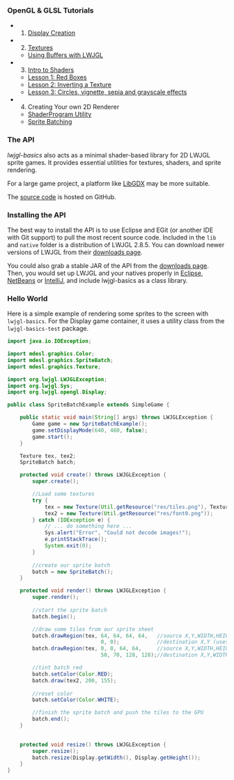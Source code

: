 ### OpenGL & GLSL Tutorials

* 1. [Display Creation](wiki/Display)
* 2. [Textures](wiki/Textures)
  * [Using Buffers with LWJGL](wiki/Java-NIO-Buffers)
* 3. [Intro to Shaders](wiki/Shaders)
  * [Lesson 1: Red Boxes](wiki/ShaderLesson1)
  * [Lesson 2: Inverting a Texture](wiki/ShaderLesson2)
  * [Lesson 3: Circles, vignette, sepia and grayscale effects](wiki/ShaderLesson3)
* 4. Creating Your own 2D Renderer
  * [ShaderProgram Utility](wiki/ShaderProgram-Utility)
  * [Sprite Batching](wiki/SpriteBatch)

### The API

*lwjgl-basics* also acts as a minimal shader-based library for 2D LWJGL sprite games. It provides essential utilities for textures, shaders, and sprite rendering.

For a large game project, a platform like [LibGDX](http://libgdx.badlogicgames.com/) may be more suitable.

The [source code](https://github.com/mattdesl/lwjgl-basics) is hosted on GitHub.

### Installing the API

The best way to install the API is to use Eclipse and EGit (or another IDE with Git support) to pull the most recent source code. Included in the `lib` and `native` folder is a distribution of LWJGL 2.8.5. You can download newer versions of LWJGL from their [downloads page](http://lwjgl.org/download.php). 

You could also grab a stable JAR of the API from the [downloads page](https://github.com/mattdesl/lwjgl-basics/downloads). Then, you would set up LWJGL and your natives properly in [Eclipse](http://www.lwjgl.org/wiki/index.php?title=Setting_Up_LWJGL_with_Eclipse), [NetBeans](http://www.lwjgl.org/wiki/index.php?title=Setting_Up_LWJGL_with_NetBeans) or [IntelliJ](http://www.lwjgl.org/wiki/index.php?title=Setting_Up_LWJGL_with_IntelliJ_IDEA), and include lwjgl-basics as a class library.

### Hello World

Here is a simple example of rendering some sprites to the screen with `lwjgl-basics`. For the Display game container, it uses a utility class from the `lwjgl-basics-test` package.

```java
import java.io.IOException;

import mdesl.graphics.Color;
import mdesl.graphics.SpriteBatch;
import mdesl.graphics.Texture;

import org.lwjgl.LWJGLException;
import org.lwjgl.Sys;
import org.lwjgl.opengl.Display;

public class SpriteBatchExample extends SimpleGame {

	public static void main(String[] args) throws LWJGLException {
		Game game = new SpriteBatchExample();
		game.setDisplayMode(640, 480, false);
		game.start();
	}

	Texture tex, tex2;
	SpriteBatch batch;

	protected void create() throws LWJGLException {
		super.create();

		//Load some textures
		try {
			tex = new Texture(Util.getResource("res/tiles.png"), Texture.NEAREST);
			tex2 = new Texture(Util.getResource("res/font0.png"));
		} catch (IOException e) {
			// ... do something here ...
			Sys.alert("Error", "Could not decode images!");
			e.printStackTrace();
			System.exit(0);
		}
		
		//create our sprite batch
		batch = new SpriteBatch();
	}

	protected void render() throws LWJGLException {
		super.render();		
		
		//start the sprite batch
		batch.begin();

		//draw some tiles from our sprite sheet
		batch.drawRegion(tex, 64, 64, 64, 64, 	//source X,Y,WIDTH,HEIGHT
							  0, 0);			//destination X,Y (uses source size)
		batch.drawRegion(tex, 0, 0, 64, 64,		//source X,Y,WIDTH,HEIGHT
							  50, 70, 128, 128);//destination X,Y,WIDTH,HEIGHT

		//tint batch red
		batch.setColor(Color.RED); 
		batch.draw(tex2, 200, 155);
		
		//reset color
		batch.setColor(Color.WHITE);

		//finish the sprite batch and push the tiles to the GPU
		batch.end();
	}
	

	protected void resize() throws LWJGLException {
		super.resize();
		batch.resize(Display.getWidth(), Display.getHeight());
	}
}
```